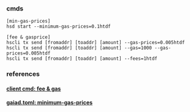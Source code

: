 ### cmds
    [min-gas-prices]
    hsd start --minimum-gas-prices=0.1htdf

    [fee & gasprice]
    hscli tx send [fromaddr] [toaddr] [amount] --gas-prices=0.005htdf
    hscli tx send [fromaddr] [toaddr] [amount] --gas=1000 --gas-prices=0.005htdf
    hscli tx send [fromaddr] [toaddr] [amount] --fees=1htdf
### references
#### [client cmd: fee & gas](https://cosmos.network/docs/gaia/gaiacli.html#fees-gas)
#### [gaiad.toml: minimum-gas-prices](https://cosmos.network/docs/gaia/join-mainnet.html#set-minimum-gas-prices)